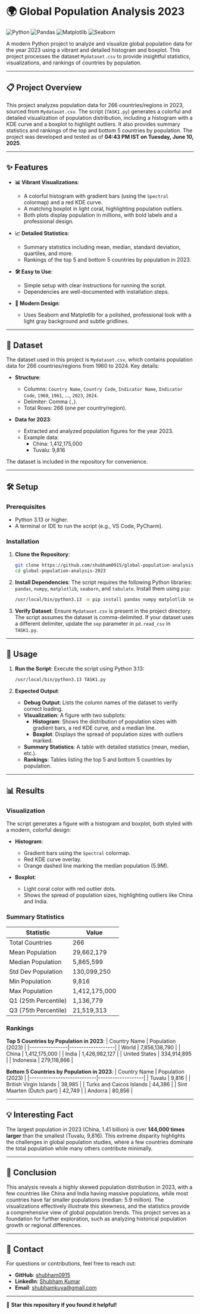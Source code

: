 # 🌍 Global Population Analysis 2023

![Python](https://img.shields.io/badge/Python-3.13-blue?logo=python) ![Pandas](https://img.shields.io/badge/Pandas-2.2.2-orange?logo=python) ![Matplotlib](https://img.shields.io/badge/Matplotlib-3.9.0-green?logo=python) ![Seaborn](https://img.shields.io/badge/Seaborn-0.13.2-purple?logo=python)

A modern Python project to analyze and visualize global population data for the year 2023 using a vibrant and detailed histogram and boxplot. This project processes the dataset `Mydataset.csv` to provide insightful statistics, visualizations, and rankings of countries by population.

---

## 📋 Project Overview

This project analyzes population data for 266 countries/regions in 2023, sourced from `Mydataset.csv`. The script (`TASK1.py`) generates a colorful and detailed visualization of population distribution, including a histogram with a KDE curve and a boxplot to highlight outliers. It also provides summary statistics and rankings of the top and bottom 5 countries by population. The project was developed and tested as of **04:43 PM IST on Tuesday, June 10, 2025**.

---

## ✨ Features

- **📊 Vibrant Visualizations**:
  - A colorful histogram with gradient bars (using the `Spectral` colormap) and a red KDE curve.
  - A matching boxplot in light coral, highlighting population outliers.
  - Both plots display population in millions, with bold labels and a professional design.

- **📈 Detailed Statistics**:
  - Summary statistics including mean, median, standard deviation, quartiles, and more.
  - Rankings of the top 5 and bottom 5 countries by population in 2023.

- **🛠️ Easy to Use**:
  - Simple setup with clear instructions for running the script.
  - Dependencies are well-documented with installation steps.

- **🎨 Modern Design**:
  - Uses Seaborn and Matplotlib for a polished, professional look with a light gray background and subtle gridlines.

---

## 📂 Dataset

The dataset used in this project is `Mydataset.csv`, which contains population data for 266 countries/regions from 1960 to 2024. Key details:

- **Structure**:
  - Columns: `Country Name`, `Country Code`, `Indicator Name`, `Indicator Code`, `1960`, `1961`, ..., `2023`, `2024`.
  - Delimiter: Comma (`,`).
  - Total Rows: 266 (one per country/region).

- **Data for 2023**:
  - Extracted and analyzed population figures for the year 2023.
  - Example data:
    - China: 1,412,175,000
    - Tuvalu: 9,816

The dataset is included in the repository for convenience.

---

## 🛠️ Setup

### Prerequisites
- Python 3.13 or higher.
- A terminal or IDE to run the script (e.g., VS Code, PyCharm).

### Installation
1. **Clone the Repository**:
   ```bash
   git clone https://github.com/shubham0915/global-population-analysis-2023.git
   cd global-population-analysis-2023
   ```

2. **Install Dependencies**:
   The script requires the following Python libraries: `pandas`, `numpy`, `matplotlib`, `seaborn`, and `tabulate`. Install them using `pip`:
   ```bash
   /usr/local/bin/python3.13 -m pip install pandas numpy matplotlib seaborn tabulate
   ```

3. **Verify Dataset**:
   Ensure `Mydataset.csv` is present in the project directory. The script assumes the dataset is comma-delimited. If your dataset uses a different delimiter, update the `sep` parameter in `pd.read_csv` in `TASK1.py`.

---

## 🚀 Usage

1. **Run the Script**:
   Execute the script using Python 3.13:
   ```bash
   /usr/local/bin/python3.13 TASK1.py
   ```

2. **Expected Output**:
   - **Debug Output**: Lists the column names of the dataset to verify correct loading.
   - **Visualization**: A figure with two subplots:
     - **Histogram**: Shows the distribution of population sizes with gradient bars, a red KDE curve, and a median line.
     - **Boxplot**: Displays the spread of population sizes with outliers marked.
   - **Summary Statistics**: A table with detailed statistics (mean, median, etc.).
   - **Rankings**: Tables listing the top 5 and bottom 5 countries by population.

---

## 📊 Results

### Visualization
The script generates a figure with a histogram and boxplot, both styled with a modern, colorful design:

- **Histogram**:
  - Gradient bars using the `Spectral` colormap.
  - Red KDE curve overlay.
  - Orange dashed line marking the median population (5.9M).

- **Boxplot**:
  - Light coral color with red outlier dots.
  - Shows the spread of population sizes, highlighting outliers like China and India.

### Summary Statistics
| Statistic            | Value        |
|----------------------|--------------|
| Total Countries      | 266          |
| Mean Population      | 29,662,179   |
| Median Population    | 5,865,599    |
| Std Dev Population   | 130,099,250  |
| Min Population       | 9,816        |
| Max Population       | 1,412,175,000|
| Q1 (25th Percentile) | 1,136,779    |
| Q3 (75th Percentile) | 21,519,313   |

### Rankings
**Top 5 Countries by Population in 2023**:
| Country Name   | Population (2023) |
|----------------|-------------------|
| World          | 7,856,138,790     |
| China          | 1,412,175,000     |
| India          | 1,426,982,127     |
| United States  | 334,914,895       |
| Indonesia      | 279,118,866       |

**Bottom 5 Countries by Population in 2023**:
| Country Name               | Population (2023) |
|----------------------------|-------------------|
| Tuvalu                     | 9,816             |
| British Virgin Islands     | 38,985            |
| Turks and Caicos Islands   | 44,386            |
| Sint Maarten (Dutch part)  | 42,749            |
| Andorra                    | 80,856            |

---

## 💡 Interesting Fact

The largest population in 2023 (China, 1.41 billion) is over **144,000 times larger** than the smallest (Tuvalu, 9,816). This extreme disparity highlights the challenges in global population studies, where a few countries dominate the total population while many others contribute minimally.

---

## 📝 Conclusion

This analysis reveals a highly skewed population distribution in 2023, with a few countries like China and India having massive populations, while most countries have far smaller populations (median: 5.9 million). The visualizations effectively illustrate this skewness, and the statistics provide a comprehensive view of global population trends. This project serves as a foundation for further exploration, such as analyzing historical population growth or regional differences.

---

## 📧 Contact

For questions or contributions, feel free to reach out:
- **GitHub**: [shubham0915](https://github.com/shubham0915)
- **LinkedIn**: [Shubham Kumar](https://www.linkedin.com/in/shubham-kumar-46422128a/)
- **Email**: [shubhamkuya@gmail.com](mailto:shubhamkuya@gmail.com)

---

🌟 **Star this repository if you found it helpful!**